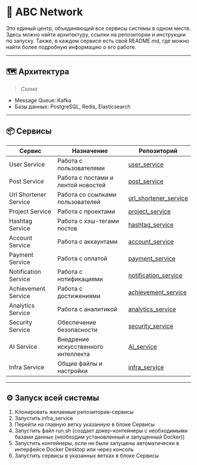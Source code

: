 # 🧩 ABC Network

Это единый центр, объединяющий все сервисы системы в одном месте. Здесь можно найти архитектуру, ссылки на репозитории и инструкции по запуску.
Также, в каждом сервисе есть свой README.md, где можно найти более подробную информацию о его работе.

---

## 🗺️ Архитектура

> _Схема_

- Message Queue: Kafka
- Базы данных: PostgreSQL, Redis, Elasticsearch

---

## 📦 Сервисы

| Сервис                | Назначение                          | Репозиторий                                                                |
|-----------------------|-------------------------------------|----------------------------------------------------------------------------|
| User Service          | Работа с пользователями             | [user_service](https://github.com/yom-yoom/user_service)                   |
| Post Service          | Работа с постами и лентой новостей  | [post_service](https://github.com/yom-yoom/post_service)                   |
| Url Shortener Service | Работа со ссылками пользователей    | [url_shortener_service](https://github.com/yom-yoom/url_shortener_service) |
| Project Service       | Работа с проектами                  | [project_service](https://github.com/yom-yoom/project_service)             |
| Hashtag Service       | Работа с хэш-тегами постов          | [hashtag_service](https://github.com/yom-yoom/hashtag_service)             |
| Account Service       | Работа с аккаунтами                 | [account_service](https://github.com/yom-yoom/account_service)             |
| Payment Service       | Работа с оплатой                    | [payment_service](https://github.com/yom-yoom/payment_service)             |
| Notification Service  | Работа с нотификациями              | [notification_service](https://github.com/yom-yoom/notification_service)   |
| Achievement Service   | Работа с достижениями               | [achievement_service](https://github.com/yom-yoom/achievement_service)     |
| Analytics Service     | Работа с аналитикой                 | [analytics_service](https://github.com/yom-yoom/analytics_service)         |
| Security Service      | Обеспечение безопасности            | [security_service](https://github.com/yom-yoom/security_service)           |
| AI Service            | Внедрение искусственного интеллекта | [AI_service](https://github.com/yom-yoom/AI_service)                       |
| Infra Service         | Общие файлы и настройки             | [infra_service](https://github.com/yom-yoom/infra_service)                 |

---

## ⚙️ Запуск всей системы

1. Клонировать желаемые репозитории-сервисы
2. Запустить infra_service
3. Перейти на главную ветку указанную в блоке Сервисы
4. Запустить файл run.sh (создает докер-контейнеры с необходимыми базами данных (необходим установленный и запущенный Docker))
5. Запустить контейнеры, если не были запущены автоматически в интерфейсе Docker Desktop или через консоль
6. Запустить сервисы в указанных ветках в блоке Сервисы
